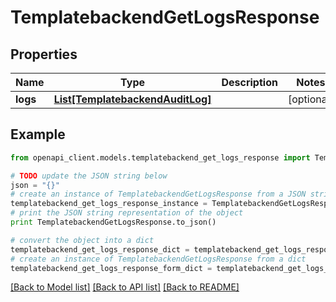 # TemplatebackendGetLogsResponse


## Properties

Name | Type | Description | Notes
------------ | ------------- | ------------- | -------------
**logs** | [**List[TemplatebackendAuditLog]**](TemplatebackendAuditLog.md) |  | [optional] 

## Example

```python
from openapi_client.models.templatebackend_get_logs_response import TemplatebackendGetLogsResponse

# TODO update the JSON string below
json = "{}"
# create an instance of TemplatebackendGetLogsResponse from a JSON string
templatebackend_get_logs_response_instance = TemplatebackendGetLogsResponse.from_json(json)
# print the JSON string representation of the object
print TemplatebackendGetLogsResponse.to_json()

# convert the object into a dict
templatebackend_get_logs_response_dict = templatebackend_get_logs_response_instance.to_dict()
# create an instance of TemplatebackendGetLogsResponse from a dict
templatebackend_get_logs_response_form_dict = templatebackend_get_logs_response.from_dict(templatebackend_get_logs_response_dict)
```
[[Back to Model list]](../README.md#documentation-for-models) [[Back to API list]](../README.md#documentation-for-api-endpoints) [[Back to README]](../README.md)


